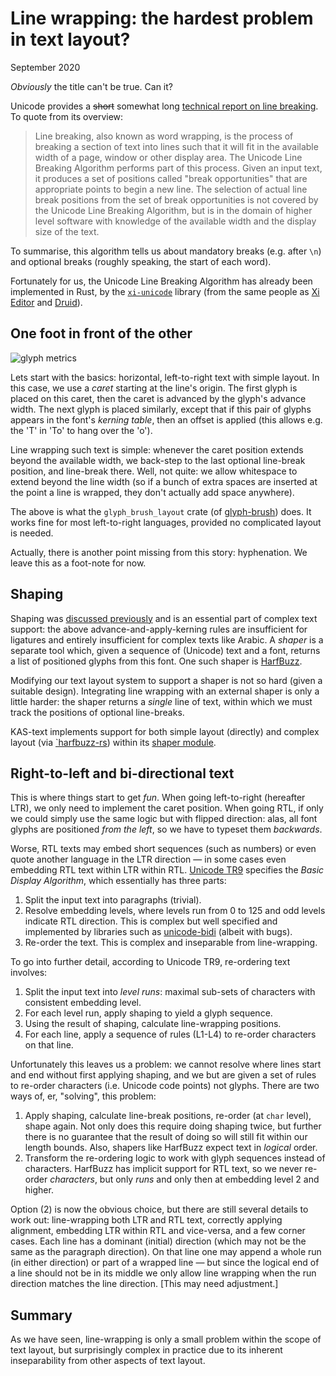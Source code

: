 Line wrapping: the hardest problem in text layout?
===============================

September 2020

*Obviously* the title can't be true. Can it?

Unicode provides a ~~short~~ somewhat long [technical report on line breaking](https://www.unicode.org/reports/tr14/).
To quote from its overview:

> Line breaking, also known as word wrapping, is the process of breaking a section of text into lines such that it will fit in the available width of a page, window or other display area. The Unicode Line Breaking Algorithm performs part of this process. Given an input text, it produces a set of positions called "break opportunities" that are appropriate points to begin a new line. The selection of actual line break positions from the set of break opportunities is not covered by the Unicode Line Breaking Algorithm, but is in the domain of higher level software with knowledge of the available width and the display size of the text.

To summarise, this algorithm tells us about mandatory breaks (e.g. after `\n`)
and optional breaks (roughly speaking, the start of each word).

Fortunately for us, the Unicode Line Breaking Algorithm has already been
implemented in Rust, by the [`xi-unicode`](https://docs.rs/xi-unicode/0.2.1/xi_unicode/)
library (from the same people as [Xi Editor](https://github.com/xi-editor/xi-editor)
and [Druid](https://github.com/linebender/druid)).


## One foot in front of the other

![glyph metrics](https://www.freetype.org/freetype2/docs/glyphs/metrics.png)

Lets start with the basics: horizontal, left-to-right text with simple layout.
In this case, we use a *caret* starting at the line's origin. The first glyph is
placed on this caret, then the caret is advanced by the glyph's advance width.
The next glyph is placed similarly, except that if this pair of glyphs appears
in the font's *kerning table*, then an offset is applied (this allows e.g. the
'T' in 'To' to hang over the 'o').

Line wrapping such text is simple: whenever the caret position extends beyond
the available width, we back-step to the last optional line-break position, and
line-break there. Well, not quite: we allow whitespace to extend beyond the
line width (so if a bunch of extra spaces are inserted at the point a line is
wrapped, they don't actually add space anywhere).

The above is what the `glyph_brush_layout` crate (of
[glyph-brush](https://github.com/alexheretic/glyph-brush)) does. It works fine
for most left-to-right languages, provided no complicated layout is needed.

Actually, there is another point missing from this story: hyphenation.
We leave this as a foot-note for now.


## Shaping

Shaping was [discussed previously](why-kas-text.md#shaping) and is an essential
part of complex text support: the above advance-and-apply-kerning rules are
insufficient for ligatures and entirely insufficient for complex texts like Arabic.
A *shaper* is a separate tool which, given a sequence of
(Unicode) text and a font, returns a list of positioned glyphs from this font.
One such shaper is [HarfBuzz](https://harfbuzz.github.io/).

Modifying our text layout system to support a shaper is not so hard (given a
suitable design). Integrating line wrapping with an external shaper is only a
little harder: the shaper returns a *single* line of text, within which we must
track the positions of optional line-breaks.

KAS-text implements support for both simple layout (directly) and complex layout
(via [`harfbuzz-rs](https://docs.rs/harfbuzz-rs)) within its
[shaper module](https://github.com/kas-gui/kas-text/blob/master/src/shaper.rs).


## Right-to-left and bi-directional text

This is where things start to get *fun*. When going left-to-right (hereafter
LTR), we only need to implement the caret position. When going RTL, if only we
could simply use the same logic but with flipped direction: alas, all font
glyphs are positioned *from the left*, so we have to typeset them *backwards*.

Worse, RTL texts may embed short sequences (such as numbers) or even quote
another language in the LTR direction — in some cases even embedding RTL text
within LTR within RTL. [Unicode TR9](https://www.unicode.org/reports/tr9/)
specifies the *Basic Display Algorithm*, which essentially has three parts:

1.  Split the input text into paragraphs (trivial).
2.  Resolve embedding levels, where levels run from 0 to 125 and odd levels
    indicate RTL direction. This is complex but well specified and implemented
    by libraries such as [unicode-bidi](http://docs.rs/unicode-bidi) (albeit
    with bugs).
3.  Re-order the text. This is complex and inseparable from line-wrapping.

To go into further detail, according to Unicode TR9, re-ordering text involves:

1.  Split the input text into *level runs*: maximal sub-sets of characters with
    consistent embedding level.
2.  For each level run, apply shaping to yield a glyph sequence.
3.  Using the result of shaping, calculate line-wrapping positions.
4.  For each line, apply a sequence of rules (L1-L4) to re-order
    characters on that line.

Unfortunately this leaves us a problem: we cannot resolve where lines start and
end without first applying shaping, and we but are given a set of rules to
re-order characters (i.e. Unicode code points) not glyphs. There are two ways
of, er, "solving", this problem:

1.  Apply shaping, calculate line-break positions, re-order (at `char` level),
    shape again. Not only does this require doing shaping twice, but further
    there is no guarantee that the result of doing so will still fit within our
    length bounds. Also, shapers like HarfBuzz expect text in *logical* order.
2.  Transform the re-ordering logic to work with glyph sequences instead of
    characters. HarfBuzz has implicit support for RTL text, so we never re-order
    *characters*, but only *runs* and only then at embedding level 2 and higher.

Option (2) is now the obvious choice, but there are still several details to
work out: line-wrapping both LTR and RTL text, correctly applying alignment,
embedding LTR within RTL and vice-versa, and a few corner cases. Each line has
a dominant (initial) direction (which may not be the same as the paragraph
direction). On that line one may append a whole run (in either direction) or
part of a wrapped line — but since the logical end of a line should not be in
its middle we only allow line wrapping when the run direction matches the line
direction. [This may need adjustment.]


## Summary

As we have seen, line-wrapping is only a small problem within the scope of text
layout, but surprisingly complex in practice due to its inherent
inseparability from other aspects of text layout.
